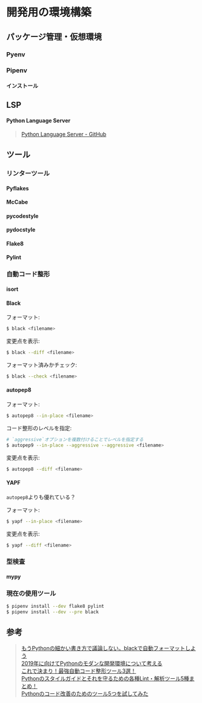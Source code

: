 # 開発用の環境構築

## パッケージ管理・仮想環境

### Pyenv

### Pipenv

#### インストール

## LSP

#### Python Language Server

> [Python Language Server - GitHub](https://github.com/palantir/python-language-server)

## ツール

### リンターツール

#### Pyflakes

#### McCabe

#### pycodestyle

#### pydocstyle

#### Flake8

#### Pylint

### 自動コード整形

#### isort

#### Black

フォーマット:

```bash
$ black <filename>
```

変更点を表示:

```bash
$ black --diff <filename>
```

フォーマット済みかチェック:

```bash
$ black --check <filename>
```

#### autopep8

フォーマット: 

```bash
$ autopep8 --in-place <filename>
```

コード整形のレベルを指定:

```bash
# `aggressive`オプションを複数付けることでレベルを指定する
$ autopep9 --in-place --aggressive --aggressive <filename>
```

変更点を表示:

```bash
$ autopep8 --diff <filename>
```

#### YAPF

`autopep8`よりも優れている？  

フォーマット:

```bash
$ yapf --in-place <filename>
```

変更点を表示:

```bash
$ yapf --diff <filename>
```

### 型検査

#### mypy

### 現在の使用ツール

```bash
$ pipenv install --dev flake8 pylint
$ pipenv install --dev --pre black
```

## 参考

> [もうPythonの細かい書き方で議論しない。blackで自動フォーマットしよう](https://blog.hirokiky.org/entry/2019/06/03/202745)  
> [2019年に向けてPythonのモダンな開発環境について考える](https://techblog.asahi-net.co.jp/entry/2018/11/19/103455)  
> [これで決まり！最強自動コード整形ツール3選！](https://www.kimoton.com/entry/20181223/1545540702)  
> [Pythonのスタイルガイドとそれを守るための各種Lint・解析ツール5種まとめ！](https://blog-ja.sideci.com/entry/python-lint-pickup-5tools)  
> [Pythonのコード改善のためのツール5つを試してみた](https://minus9d.hatenablog.com/entry/2018/10/22/235604)  
